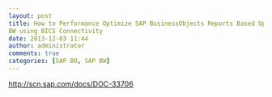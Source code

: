 ```yaml
---
layout: post
title: How to Performance Optimize SAP BusinessObjects Reports Based Upon SAP
BW using BICS Connectivity
date: 2013-12-03 11:44
author: administrator
comments: true
categories: [SAP BO, SAP BW]
---
```

<a href="http://scn.sap.com/docs/DOC-33706">http://scn.sap.com/docs/DOC-33706</a>
